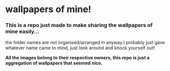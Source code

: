 # wallpapers of mine!
### This is a repo just made to make sharing the wallpapers of mine easily...
the folder names are not organised/arranged in anyway.I probably just gave whatever name came to mind, just look around and knock yourself out!


**All the images belong to their respective owners, this repo is just a aggregation of wallpapers that seemed nice.**
